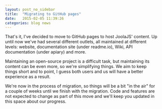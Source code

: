 ```yaml
---
layout: post_no_sidebar
title:  "Migrating to GitHub pages"
date:   2015-02-05 11:39:26
categories: blog news
---
```

That's it, I've decided to move to GitHub pages to host JoolaJS' content. Up until now we've had several different outlets, all maintained at different levels: website, documentation site (under readme.io), Wiki, API documentation (under apiary) and more.

Maintaining an open-source project is a difficult task, but maintaining its content can be even more, so we're simplifying things. We aim to keep things short and to point, I guess both users and us will have a better experience as a result.

We're now in the process of migration, so things will be a bit "in the air" for a couple of weeks until we finish with the migration. Code and features are not expected to change as part of this move and we'll keep you updated in this space about our progress. 